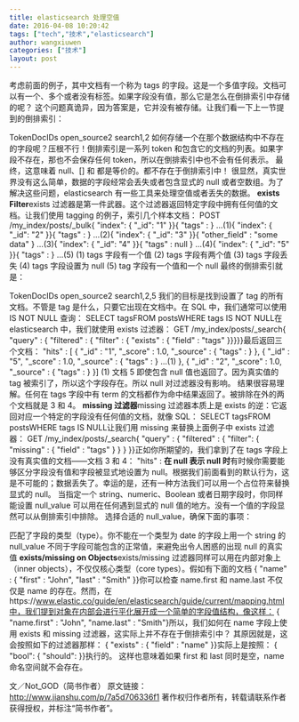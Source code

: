 ```yaml
---
title: elasticsearch 处理空值
date: 2016-04-08 10:20:42
tags: ["tech","技术","elasticsearch"]
author: wangxiuwen
categories: ["技术"]
layout: post
---
```


考虑前面的例子，其中文档有一个称为 tags 的字段。这是一个多值字段。文档可以有一个、多个或者没有标签。如果字段没有值，那么它是怎么在倒排索引中存储的呢？
这个问题真诡异，因为答案是，它并没有被存储。让我们看一下上一节提到的倒排索引：

TokenDocIDs
open_source2
search1,2
如何存储一个在那个数据结构中不存在的字段呢？压根不行！倒排索引是一系列 token 和包含它的文档的列表。如果字段不存在，那也不会保存任何 token，所以在倒排索引中也不会有任何表示。
最终，这意味着 null、[] 和  都是等价的。都不存在于倒排索引中！
很显然，真实世界没有这么简单，数据的字段经常会丢失或者包含显式的 null 或者空数组。为了解决这些问题，elasticsearch 有一些工具来处理空值或者丢失的数据。
**exists Filter**exists 过滤器是第一件武器。这个过滤器返回特定字段中拥有任何值的文档。让我们使用 tagging 的例子，索引几个样本文档：
POST /my_index/posts/_bulk{ "index": { "_id": "1" }}{ "tags" :  }                     ...(1){ "index": { "_id": "2" }}{ "tags" :  }      ...(2){ "index": { "_id": "3" }}{ "other_field" : "some data" }             ...(3){ "index": { "_id": "4" }}{ "tags" : null }                           ...(4){ "index": { "_id": "5" }}{ "tags" :  }               ...(5)
(1) tags 字段有一个值
(2) tags 字段有两个值
(3) tags 字段丢失
(4) tags 字段设置为 null
(5) tag 字段有一个值和一个 null
最终的倒排索引就是：

TokenDocIDs
open_source2
search1,2,5
我们的目标是找到设置了 tag 的所有文档。不管是 tag 是什么，只要它出现在文档中。在 SQL 中，我们通常可以使用 IS NOT NULL 查询：
SELECT tagsFROM postsWHERE tags IS NOT NULL在 elasticsearch 中，我们就使用 exists 过滤器：
GET /my_index/posts/_search{   "query" : {     "filtered" : {       "filter" : {         "exists" : { "field" : "tags" }}}}}最后返回三个文档：
"hits" : [    {      "_id" :     "1",      "_score" :  1.0,      "_source" : { "tags" :  }    },    {      "_id" :     "5",      "_score" :  1.0,      "_source" : { "tags" :  }   ...(1)    },    {      "_id" :     "2",      "_score" :  1.0,      "_source" : { "tags" :  }    }]
(1) 文档 5 即使包含 null 值也返回了。因为真实值的 tag 被索引了，所以这个字段存在。所以 null 对过滤器没有影响。
结果很容易理解。任何在 tags 字段中有 term 的文档都作为命中结果返回了。被排除在外的两个文档就是 3 和 4。
**missing 过滤器**missing 过滤器本质上是 exists 的逆：它返回对应一个特定的字段没有任何值的文档，就像 SQL：
SELECT tagsFROM postsWHERE tags IS NULL让我们用 missing 来替换上面例子中 exists 过滤器：
GET /my_index/posts/_search{    "query" : {        "filtered" : {            "filter": {                "missing" : { "field" : "tags" }            }        }    }}正如你所期望的，我们拿到了在 tags 字段上没有真实值的文档——文档 3 和 4：
"hits" : **在 null 表示 null 时**有时候你需要能够区分字段没有值和字段被显式地设置为 null。根据我们前面看到的默认行为，这是不可能的；数据丢失了。幸运的是，还有一种方法我们可以用一个占位符来替换显式的 null。
当指定一个 string、numeric、Boolean 或者日期字段时，你同样能设置 null_value 可以用在任何遇到显式的 null 值的地方。没有一个值的字段显然可以从倒排索引中排除。
选择合适的 null_value，确保下面的事项：

匹配了字段的类型（type）。你不能在一个类型为 date 的字段上用一个 string 的 null_value
不同于字段可能包含的正常值，来避免出令人困惑的出现 null 的真实值
**exists/missing on Objects**exists/missing 过滤器同样可以用在内部对象上（inner objects），不仅仅核心类型（core types）。假如有下面的文档
{   "name" : {      "first" : "John",      "last" :  "Smith"   }}你可以检查 name.first 和 name.last 不仅仅是 name 的存在。然而，在https://www.elastic.co/guide/en/elasticsearch/guide/current/mapping.html中，我们提到对象在内部会进行平化展开成一个简单的字段值结构，像这样：
{   "name.first" : "John",   "name.last"  : "Smith"}所以，我们如何在 name 字段上使用 exists 和 missing 过滤器，这实际上并不存在于倒排索引中？
其原因就是，这会按照如下的过滤器那样：
{ "exists" : { "field" : "name" }}实际上是按照：
{    "bool": {        "should":     }}执行的。
这样也意味着如果 first 和 last 同时是空，name 命名空间就不会存在。


文／Not_GOD（简书作者）
原文链接：http://www.jianshu.com/p/7a5d706336f1
著作权归作者所有，转载请联系作者获得授权，并标注“简书作者”。


